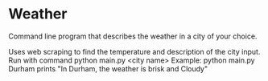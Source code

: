 # Weather
Command line program that describes the weather in a city of your choice.

Uses web scraping to find the temperature and description of the city input.
Run with command python main.py \<city name\>
Example: python main.py Durham prints "In Durham, the weather is brisk and Cloudy"
